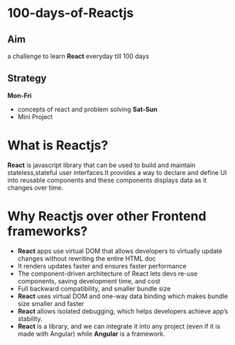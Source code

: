 # 100-days-of-Reactjs
## Aim
a challenge to learn **React** everyday till 100 days 
## Strategy
**Mon-Fri**  
* concepts of react and problem solving
**Sat-Sun**
* Mini Project

# What is Reactjs?
**React** is javascript library that can be used to build and maintain stateless,stateful user interfaces.It provides a way to declare and define UI into reusable components and these components displays data as it changes over time.

# Why Reactjs over other Frontend frameworks?
* **React** apps use virtual DOM that allows developers to virtually update changes without rewriting the entire HTML doc
* It renders updates faster and ensures faster performance
* The component-driven architecture of React lets devs re-use components, saving development time, and cost
* Full backward compatibility, and smaller bundle size
* **React** uses virtual DOM and one-way data binding  which makes bundle size smaller and faster
* **React** allows isolated debugging, which helps developers achieve app’s stability. 
* **React** is a library, and we can integrate it into any project (even if it is made with Angular)  while **Angular** is a framework. 
